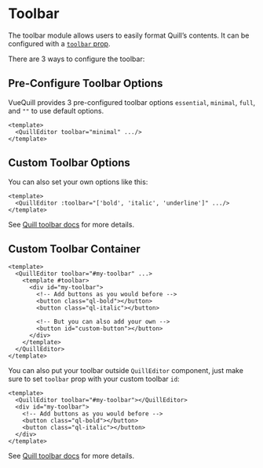 # Toolbar
The toolbar module allows users to easily format Quill’s contents. It can be configured with a  [`toolbar` prop](../api/index.md#toolbar).

There are 3 ways to configure the toolbar:

## Pre-Configure Toolbar Options

VueQuill provides 3 pre-configured toolbar options `essential`, `minimal`, `full`, and `""` to use default options.

~~~ vue
<template>
  <QuillEditor toolbar="minimal" .../>
</template>
~~~

## Custom Toolbar Options

You can also set your own options like this:

~~~ vue
<template>
  <QuillEditor :toolbar="['bold', 'italic', 'underline']" .../>
</template>
~~~

See [Quill toolbar docs](https://quilljs.com/docs/modules/toolbar/) for more details.

## Custom Toolbar Container

~~~ vue
<template>
  <QuillEditor toolbar="#my-toolbar" ...>
    <template #toolbar>
      <div id="my-toolbar">
        <!-- Add buttons as you would before -->
        <button class="ql-bold"></button>
        <button class="ql-italic"></button>

        <!-- But you can also add your own -->
        <button id="custom-button"></button>
      </div>
    </template>
  </QuillEditor>
</template>
~~~

You can also put your toolbar outside `QuillEditor` component, just make sure to set `toolbar` prop with your custom toolbar `id`:

~~~ vue
<template>
  <QuillEditor toolbar="#my-toolbar"></QuillEditor>
  <div id="my-toolbar">
    <!-- Add buttons as you would before -->
    <button class="ql-bold"></button>
    <button class="ql-italic"></button>
  </div>
</template>
~~~

See [Quill toolbar docs](https://quilljs.com/docs/modules/toolbar/) for more details.